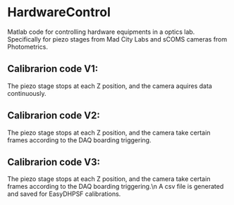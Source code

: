 # HardwareControl
Matlab code for controlling hardware equipments in a optics lab. <br />
Specifically for piezo stages from Mad City Labs and sCOMS cameras from Photometrics.

## Calibrarion code V1: 
The piezo stage stops at each Z position, and the camera aquires data continuously.

## Calibrarion code V2: 
The piezo stage stops at each Z position, and the camera take certain frames according to the DAQ boarding triggering.

## Calibrarion code V3: 
The piezo stage stops at each Z position, and the camera take certain frames according to the DAQ boarding triggering.\n
A csv file is generated and saved for EasyDHPSF calibrations.
